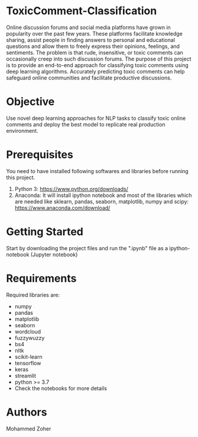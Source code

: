 # ToxicComment-Classification
Online discussion forums and social media platforms have grown in popularity over the past few years. These platforms facilitate knowledge sharing, assist people in finding answers to personal and educational questions and allow them to freely express their opinions, feelings, and sentiments. The problem is that rude, insensitive, or toxic comments can occasionally creep into such discussion forums. The purpose of this project is to provide an end-to-end approach for classifying toxic comments using deep learning algorithms. Accurately predicting toxic comments can help safeguard online communities and facilitate productive discussions. 

# Objective
Use novel deep learning approaches for NLP tasks to classify toxic online comments and deploy the best model to replicate real production environment.

# Prerequisites
You need to have installed following softwares and libraries before running this project.

1. Python 3: https://www.python.org/downloads/
2. Anaconda: It will install ipython notebook and most of the libraries which are needed like sklearn, pandas, seaborn, matplotlib, numpy and scipy: https://www.anaconda.com/download/

# Getting Started
Start by downloading the project files and run the ".ipynb" file as a ipython-notebook (Jupyter notebook)

# Requirements
Required libraries are:
- numpy
- pandas
- matplotlib
- seaborn
- wordcloud
- fuzzywuzzy
- bs4
- nltk
- scikit-learn
- tensorflow
- keras
- streamlit
- python >= 3.7
- Check the notebooks for more details

# Authors
Mohammed Zoher
